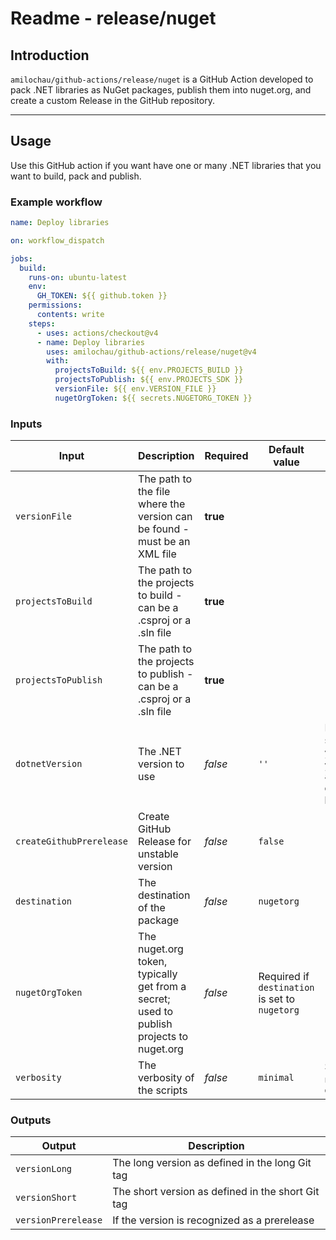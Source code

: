 # Readme - release/nuget

## Introduction

`amilochau/github-actions/release/nuget` is a GitHub Action developed to pack .NET libraries as NuGet packages, publish them into nuget.org, and create a custom Release in the GitHub repository.

---

## Usage

Use this GitHub action if you want have one or many .NET libraries that you want to build, pack and publish.

### Example workflow

```yaml
name: Deploy libraries

on: workflow_dispatch

jobs:
  build:
    runs-on: ubuntu-latest
    env:
      GH_TOKEN: ${{ github.token }}
    permissions:
      contents: write
    steps:
      - uses: actions/checkout@v4
      - name: Deploy libraries
        uses: amilochau/github-actions/release/nuget@v4
        with:
          projectsToBuild: ${{ env.PROJECTS_BUILD }}
          projectsToPublish: ${{ env.PROJECTS_SDK }}
          versionFile: ${{ env.VERSION_FILE }}
          nugetOrgToken: ${{ secrets.NUGETORG_TOKEN }}
```

### Inputs

| Input | Description | Required | Default value | Comment |
| ----- | ----------- | -------- | ------------- | ------- |
| `versionFile` | The path to the file where the version can be found - must be an XML file | **true** |
| `projectsToBuild` | The path to the projects to build - can be a .csproj or a .sln file | **true** |
| `projectsToPublish` | The path to the projects to publish - can be a .csproj or a .sln file | **true** |
| `dotnetVersion` | The .NET version to use | *false* | `''` | If you don't specify this, you should use your own `actions/setup-dotnet` task before |
| `createGithubPrerelease` | Create GitHub Release for unstable version | *false* | `false` |
| `destination` | The destination of the package | *false* | `nugetorg` |
| `nugetOrgToken` | The nuget.org token, typically get from a secret; used to publish projects to nuget.org | *false* | Required if `destination` is set to `nugetorg` |
| `verbosity` | The verbosity of the scripts | *false* | `minimal` | Set to `minimal`, `normal` or `detailed` |

### Outputs

| Output | Description |
| ------ | ----------- |
| `versionLong` | The long version as defined in the long Git tag |
| `versionShort` | The short version as defined in the short Git tag |
| `versionPrerelease` | If the version is recognized as a prerelease |
